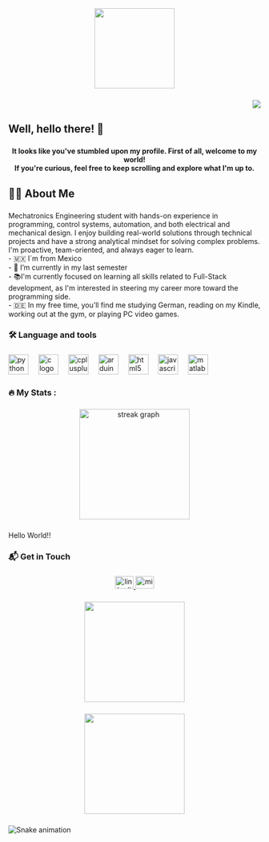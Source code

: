 <div align="center">
  <img height="160" src="https://31.media.tumblr.com/09986226d8f379980ed638b5fd94b4cb/tumblr_msu2kr4D8J1scncwdo1_500.gif"  />
</div>

###

<div align="right">
  <img src="https://visitor-badge.laobi.icu/badge?page_id=RobNR1458.RobNR1458&"  />
</div>

###

<h2 align="left">Well, hello there! 👋</h2>

###

<h4 align="center">It looks like you've stumbled upon my profile. First of all, welcome to my world!  <br>If you're curious, feel free to keep scrolling and explore what I'm up to.</h4>

###

<h2 align="left">👩‍💻  About Me</h2>

###

<p align="left">Mechatronics Engineering student with hands-on experience in programming, control systems, automation, and both electrical and mechanical design. I enjoy building real-world solutions through technical projects and have a strong analytical mindset for solving complex problems. I'm proactive, team-oriented, and always eager to learn.<br>- 🇲🇽 I´m from Mexico <br>- 🔭 I’m currently in my last semester <br>- 📚I'm currently focused on learning all skills related to Full-Stack development, as I'm interested in steering my career more toward the programming side.<br>- 🇩🇪 In my free time, you’ll find me studying German, reading on my Kindle, working out at the gym, or playing PC video games.</p>

###

<h3 align="left">🛠 Language and tools</h3>

###

<div align="left">
  <img src="https://cdn.jsdelivr.net/gh/devicons/devicon/icons/python/python-original.svg" height="40" alt="python logo"  />
  <img width="12" />
  <img src="https://cdn.jsdelivr.net/gh/devicons/devicon/icons/c/c-original.svg" height="40" alt="c logo"  />
  <img width="12" />
  <img src="https://cdn.jsdelivr.net/gh/devicons/devicon/icons/cplusplus/cplusplus-original.svg" height="40" alt="cplusplus logo"  />
  <img width="12" />
  <img src="https://cdn.simpleicons.org/arduino/00979D" height="40" alt="arduino logo"  />
  <img width="12" />
  <img src="https://cdn.simpleicons.org/html5/E34F26" height="40" alt="html5 logo"  />
  <img width="12" />
  <img src="https://cdn.simpleicons.org/javascript/F7DF1E" height="40" alt="javascript logo"  />
  <img width="12" />
  <img src="https://cdn.jsdelivr.net/gh/devicons/devicon/icons/matlab/matlab-original.svg" height="40" alt="matlab logo"  />
</div>

###

<h3 align="left">🔥   My Stats :</h3>

###

<div align="center">
  <img src="https://streak-stats.demolab.com?user=RobNR1458&locale=en&mode=daily&theme=onedark&hide_border=false&border_radius=5&date_format=j%20M%5B%20Y%5D&order=3" height="220" alt="streak graph"  />
</div>

###

<p align="left">Hello World!!</p>

###

<h3 align="left">📬 Get in Touch</h3>

###

<div align="center">
  <a href="in/roberto-negrete-román" target="_blank">
    <img src="https://raw.githubusercontent.com/maurodesouza/profile-readme-generator/master/src/assets/icons/social/linkedin/default.svg" width="37" height="25" alt="linkedin logo"  />
  </a>
  <a href="mailto:roberto-ne-ro@hotmail.com" target="_blank">
    <img src="https://raw.githubusercontent.com/maurodesouza/profile-readme-generator/master/src/assets/icons/social/microsoft-outlook/default.svg" width="37" height="25" alt="microsoft-outlook logo"  />
  </a>
</div>

###

<div align="center">
  <img height="200" src="https://i.pinimg.com/originals/f9/b8/8d/f9b88deeae101d6a8572063bb63c286e.gif"  />
</div>

###

<div align="center">
  <img height="200" src="https://i.pinimg.com/originals/f9/b8/8d/f9b88deeae101d6a8572063bb63c286e.gif"  />
</div>

###

<img src="https://raw.githubusercontent.com/RobNR1458/RobNR1458/output/snake.svg" alt="Snake animation" />

###
